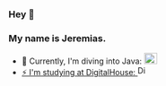 ### Hey 👋
### My name is Jeremias.

- 🌱 Currently, I'm diving into Java: <a href="https://www.java.com/es"><img src="https://e7.pngegg.com/pngimages/123/816/png-clipart-computer-icons-java-%E5%92%96%E5%95%A1%E6%B5%B7%E6%8A%A5%E5%9B%BE%E7%89%87%E7%B4%A0%E6%9D%90-miscellaneous-text.png"  alt="Java Icon" width="23" height="20">
- ⚡ I'm studying at DigitalHouse: <a href="https://digitalhouse.com"><img src="https://www.digitalhouse.com/favicon.ico"  alt="DigitalHouse Icon" width="17" height="17"></a>


<!--
**JearCode/JearCode** is a ✨ _special_ ✨ repository because its `README.md` (this file) appears on your GitHub profile.

Here are some ideas to get you started:

- 🔭 I’m currently working on ...

- 👯 I’m looking to collaborate on ...
- 🤔 I’m looking for help with ...
- 💬 Ask me about ...
- 📫 How to reach me: ...
- 😄 Pronouns: ...
-  Fun fact: ...
-->
